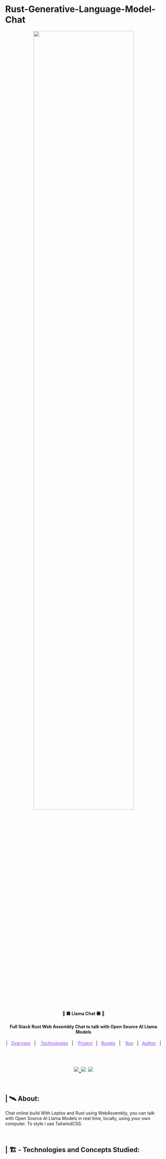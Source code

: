 # Rust-Generative-Language-Model-Chat

<p align="center"> 
  <a href="https://spring.io/" target="_blank">
    <img width="80%" src="https://cdn.discordapp.com/attachments/850761643444535347/1217522279009747024/image.png?ex=660d8f7b&is=65fb1a7b&hm=2898c99bc88c123a26db400de8641df5acb1df2f80956fa664e3b4164bfa0be3&"/>
  </a> 
</p>

<h4 align="center" >🚀 🟦 Llama Chat 🟦 🚀</h4>

<h4 align="center">
  Full Stack Rust Web Assembly Chat to talk with Open Source AI Llama Models 
</h4>

<p align="center">
  |&nbsp;&nbsp;
  <a style="color: #8a4af3;" href="#project">Overview</a>&nbsp;&nbsp;&nbsp;|&nbsp;&nbsp;&nbsp;
  <a style="color: #8a4af3;" href="#techs">Technologies</a>&nbsp;&nbsp;&nbsp;|&nbsp;&nbsp;&nbsp;
  <a style="color: #8a4af3;" href="#app">Project</a>&nbsp;&nbsp;&nbsp;|&nbsp;&nbsp;
  <a style="color: #8a4af3;" href="#routes">Routes</a>&nbsp;&nbsp;&nbsp;|&nbsp;&nbsp;&nbsp;
  <a style="color: #8a4af3;" href="#run-project">Run</a>&nbsp;&nbsp;&nbsp;|&nbsp;&nbsp;
  <a style="color: #8a4af3;" href="#author">Author</a>&nbsp;&nbsp;&nbsp;|&nbsp;&nbsp;&nbsp;
</p>

#

<h1 align="center">

  <a href="https://github.com/Samuel-Ricardo">
    <img src="https://img.shields.io/static/v1?label=&message=Samuel%20Ricardo&color=black&style=for-the-badge&logo=GITHUB"/>
  </a>

  <a herf="https://www.instagram.com/samuel_ricardo.ex/">
    <img src='https://img.shields.io/static/v1?label=&message=Samuel.ex&color=black&style=for-the-badge&logo=instagram'/> 
  </a>

  <a herf='https://www.linkedin.com/in/samuel-ricardo/'>
    <img src='https://img.shields.io/static/v1?label=&message=Samuel%20Ricardo&color=black&style=for-the-badge&logo=LinkedIn'/> 
  </a>

</h1>

<br>

<p id="project"/>

<h2> | 🛰️ About:  </h2>

<p align="justfy">
    Chat online build With Leptos and Rust using WebAssembly, you can talk with Open Source AI Llama Models in real time, locally, using your own computer. To style i use TailwindCSS.
</p>

<br>

<h2 id="techs">
| 🏗️ - Technologies and Concepts Studied:
</h2>
